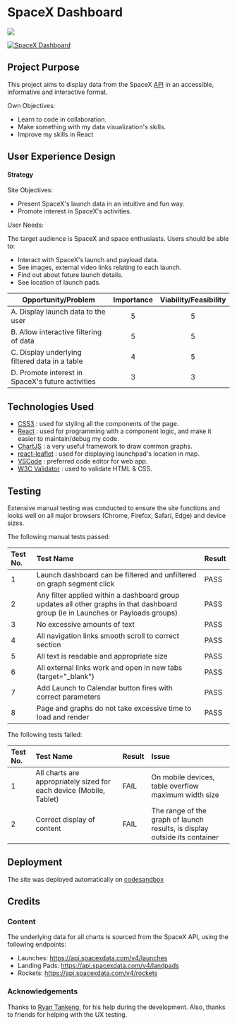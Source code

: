 # SpaceX Dashboard

<image src="src/Assets/Space X.gif"/> 

[1]: https://0cgzob.csb.app/
[2]: <image src="src/Assets/Space X.gif"/> 
[![SpaceX Dashboard][2]][1]

## Project Purpose

This project aims to display data from the SpaceX [API](https://github.com/r-spacex/SpaceX-API) in an accessible, informative and interactive format.

Own Objectives: 

- Learn to code in collaboration.
- Make something with my data visualization's skills.
- Improve my skills in React

## User Experience Design

#### Strategy

Site Objectives:

- Present SpaceX's launch data in an intuitive and fun way.
- Promote interest in SpaceX's activities.

User Needs:

The target audience is SpaceX and space enthusiasts. Users should be able to:

- Interact with SpaceX's launch and payload data.
- See images, external video links relating to each launch.
- Find out about future launch details.
- See location of launch pads.

| Opportunity/Problem                           | Importance     | Viability/Feasibility  |
| --------------------------------------------- |:--------------:|:-----------------------:|
| A. Display launch data to the user| 5 | 5 |
| B. Allow interactive filtering of data        | 5 | 5 |
| C. Display underlying filtered data in a table| 4 | 5 |
| D. Promote interest in SpaceX's future activities | 3 | 3 |

## Technologies Used

- [CSS3](https://www.w3.org/Style/CSS/Overview.en.html) : used for styling all the components of the page.
- [React](https://reactjs.org/docs/introducing-jsx.html) : used for programming with a component logic, and make it easier to maintain/debug my code.
- [ChartJS](https://react-chartjs-2.js.org/) : a very useful framework to draw common graphs.
- [react-leaflet](https://react-leaflet.js.org/) : used for displaying launchpad's location in map.
- [VSCode](https://code.visualstudio.com) : preferred code editor for web app.
- [W3C Validator](https://jigsaw.w3.org) : used to validate HTML & CSS.

## Testing

Extensive manual testing was conducted to ensure the site functions and looks well on all major browsers (Chrome, Firefox, Safari, Edge) and device sizes.

The following manual tests passed:

| Test No. | Test Name | Result |
|:-|:-|:-|
|1|Launch dashboard can be filtered and unfiltered on graph segment click|PASS|
|2|Any filter applied within a dashboard group updates all other graphs in that dashboard group (ie in Launches or Payloads groups)|PASS|
|3|No excessive amounts of text|PASS|
|4|All navigation links smooth scroll to correct section|PASS|
|5|All text is readable and appropriate size|PASS|
|6|All external links work and open in new tabs (target="_blank")|PASS|
|7|Add Launch to Calendar button fires with correct parameters|PASS|
|8|Page and graphs do not take excessive time to load and render|PASS| 


The following tests failed:

| Test No. | Test Name | Result | Issue |
|:-|:-|:-|:-|
|1|All charts are appropriately sized for each device (Mobile, Tablet)|FAIL| On mobile devices, table overflow maximum width size|
|2|Correct display of content|FAIL| The range of the graph of launch results, is display outside its container|

## Deployment

The site was deployed automatically on [codesandbox](https://codesandbox.io)

## Credits

### Content

The underlying data for all charts is sourced from the SpaceX API, using the following endpoints:

- Launches: https://api.spacexdata.com/v4/launches
- Landing Pads: https://api.spacexdata.com/v4/landpads
- Rockets: https://api.spacexdata.com/v4/rockets

### Acknowledgements

Thanks to [Ryan Tankeng](https://github.com/MrRyanWise), for his help during the development. Also, thanks to friends for helping with the UX testing.
